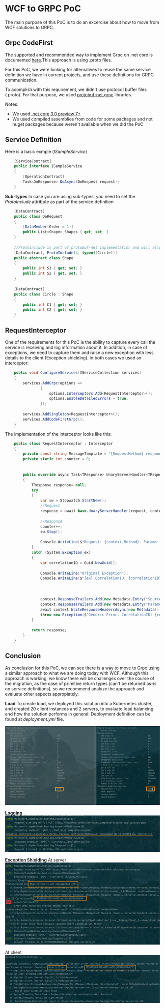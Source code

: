 # WCF to GRPC PoC

The main purpose of this PoC is to do an excercise about how to move from WCF solutions to GRPC.

## Grpc CodeFirst 

The supported and recommended way to implement Grpc on .net core is documented [here](https://docs.microsoft.com/en-us/aspnet/core/grpc/aspnetcore?view=aspnetcore-3.0&tabs=visual-studio).This approach is using .proto files.

For this PoC, we were looking for alternatives to reuse the same service definition we have in current projects, and use these definitions for GRPC communication.

To acomplish with this requirement, we didn't use protocol buffer files (.proto). For that purpose, we used [protobuf-net.grpc](https://github.com/protobuf-net/protobuf-net.Grpc) libraries.

Notes:
- We used [.net core 3.0 preview 7+](https://dotnet.microsoft.com/download/dotnet-core/3.0)
- We used compiled assemblies from code for some packages and not nuget packages because weren't available when we did the PoC

## Service Definition


Here is a basic exmple (*ISampleService*)
````csharp
    [ServiceContract]
    public interface ISampleService
    {
        [OperationContract]
        Task<DoResponse> DoAsync(DoRequest request);
    }
````

**Sub-types**
In case you are using sub-types, you need to set the *ProtoInclude* attribute as part of the service definition

````csharp
    [DataContract]
    public class DoRequest
    {
        [DataMember(Order = 1)]
        public List<Shape> Shapes { get; set; }
    }

    //Protoinclude is part of protobuf-net implementation and will allow to include derived classes
    [DataContract, ProtoInclude(4, typeof(Circle))]
    public abstract class Shape
    {
        public int S1 { get; set; }
        public int S2 { get; set; }
    }

    [DataContract]
    public class Circle : Shape
    {
        public int C1 { get; set; }
        public int C2 { get; set; }
    }
````

## RequestInterceptor

One of the requirements for this PoC is the ability to capture every call the service is receiving and log information about it.
In addition, in case of exceptions, we need to capture them and raise a new exception with less details to the client (Exception shielding).
In both cases we used an interceptor:

````csharp
    public void ConfigureServices(IServiceCollection services)
    {
        services.AddGrpc(options =>
                {
                    options.Interceptors.Add<RequestInterceptor>();
                    options.EnableDetailedErrors = true;
                });

        services.AddSingleton<RequestInterceptor>();
        services.AddCodeFirstGrpc();
    }
````

The implementation of the interceptor looks like this:

````csharp
    public class RequestInterceptor : Interceptor
    {
        private const string MessageTemplate = "{RequestMethod} responded {StatusCode} in {Elapsed:0.0000} ms";
        private static int counter = 0;

        
        public override async Task<TResponse> UnaryServerHandler<TRequest, TResponse>(TRequest request, ServerCallContext context, UnaryServerMethod<TRequest, TResponse> continuation)
        {
            TResponse response= null;
            try
            {
                var sw = Stopwatch.StartNew();
                //Request
                response = await base.UnaryServerHandler(request, context, continuation);

                //Response
                counter++;
                sw.Stop();

                Console.WriteLine($"Request: {context.Method}. Params: {request}. Responded {context.Status.StatusCode} in {sw.Elapsed.TotalMilliseconds:0.0000} ms. Counter: {counter}");
            }
            catch (System.Exception ex) 
            {
                var correlationID = Guid.NewGuid();

                Console.WriteLine("Original Exception");
                Console.WriteLine($"{ex}.CorrelationID: {correlationID}");

                

                context.ResponseTrailers.Add(new Metadata.Entry("Source", ex.Source));
                context.ResponseTrailers.Add(new Metadata.Entry("Parameters", request.ToString()));
                await context.WriteResponseHeadersAsync(new Metadata());
                throw new Exception($"Generic Error. CorrelationID: {correlationID}");
            }

            return response;
        }
    }
````


## Conclusion

As conclusion for this PoC, we can see there is a way to move to Grpc using a similar approach to what we are doing today with WCF. Although this approach is working, we know there will be challenges over the course of the migration, as the case of primitive return types (can't be returned as-is on service definitions), so we recommend analyze the approach and evaluate other aspects appropiately. 

**Load**
To create load, we deployed this solution into a Kubernetes cluster, and created 20 client instances and 2 servers, to evaluate load balancing and how the solution performs in general. Deployment definition can be found at *deployment.yml* file.

![](imgs/2019-07-29-10-50-54.png)

**Logging**
![](imgs/2019-07-29-12-33-03.png)

**Exception Shielding**
At server
![](imgs/2019-07-29-12-35-39.png)

At client
![](imgs/2019-07-29-12-36-44.png)



